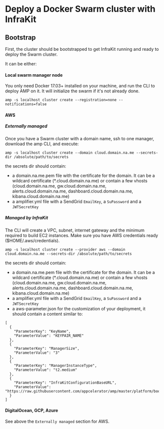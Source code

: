 # Deploy a Docker Swarm cluster with InfraKit

## Bootstrap

First, the cluster should be bootstrapped to get InfraKit running and ready to deploy the Swarm cluster.

It can be either:

#### Local swarm manager node

You only need Docker 17.03+ installed on your machine, and run the CLI to deploy AMP on it. It will initialize the swarm if it's not already done.

```amp -s localhost cluster create --registration=none --notifications=false```

#### AWS

##### Externally managed

Once you have a Swarm cluster with a domain name, ssh to one manager, download the amp CLI, and execute:

```amp -s localhost cluster create --domain cloud.domain.na.me --secrets-dir /absolute/path/to/secrets```

the secrets dir should contain:
- a domain.na.me.pem file with the certificate for the domain. It can be a wildcard certificate (*.cloud.domain.na.me) or contain a few vhosts (cloud.domain.na.me, gw.cloud.domain.na.me, alerts.cloud.domain.na.me, dashboard.cloud.domain.na.me, kibana.cloud.domain.na.me) 
- a amplifier.yml file with a SendGrid `EmailKey`, a `SuPassword` and a `JWTSecretKey`

##### Managed by InfraKit

The CLI will create a VPC, subnet, internet gateway and the minimum required to build EC2 instances.
Make sure you have AWS credentials ready ($HOME/.aws/credentials).

```amp -s localhost cluster create --provider aws --domain cloud.domain.na.me --secrets-dir /absolute/path/to/secrets```

the secrets dir should contain:
- a domain.na.me.pem file with the certificate for the domain. It can be a wildcard certificate (*.cloud.domain.na.me) or contain a few vhosts (cloud.domain.na.me, gw.cloud.domain.na.me, alerts.cloud.domain.na.me, dashboard.cloud.domain.na.me, kibana.cloud.domain.na.me) 
- a amplifier.yml file with a SendGrid `EmailKey`, a `SuPassword` and a `JWTSecretKey`
- a aws-parameter.json for the customization of your deployment, it should contain a content similar to:
```
[
  {
    "ParameterKey": "KeyName",
    "ParameterValue": "KEYPAIR_NAME"
  },
  {
    "ParameterKey": "ManagerSize",
    "ParameterValue": "3"
  },
  {
    "ParameterKey": "ManagerInstanceType",
    "ParameterValue": "t2.medium"
  },
  {
    "ParameterKey": "InfraKitConfigurationBaseURL",
    "ParameterValue": "https://raw.githubusercontent.com/appcelerator/amp/master/platform/bootstrap"
  }
]
```

#### DigitalOcean, GCP, Azure

See above the `Externally managed` section for AWS.
